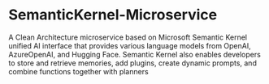 # SemanticKernel-Microservice
A Clean Architecture microservice based on Microsoft Semantic Kernel unified AI interface that provides various language models from OpenAI, AzureOpenAI, and Hugging Face. Semantic Kernel also enables developers to store and retrieve memories, add plugins, create dynamic prompts, and combine functions together with planners
